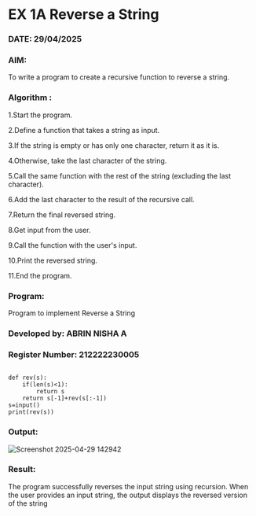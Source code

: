 # EX 1A Reverse a String

### DATE: 29/04/2025

### AIM:

To write a program to create a recursive function to reverse a string.

### Algorithm :
1.Start the program.

2.Define a function that takes a string as input.

3.If the string is empty or has only one character, return it as it is.

4.Otherwise, take the last character of the string.

5.Call the same function with the rest of the string (excluding the last character).

6.Add the last character to the result of the recursive call.

7.Return the final reversed string.

8.Get input from the user.

9.Call the function with the user's input.

10.Print the reversed string.

11.End the program.

### Program:
Program to implement Reverse a String

### Developed by: ABRIN NISHA A
### Register Number: 212222230005
```

def rev(s):
    if(len(s)<1):
        return s
    return s[-1]+rev(s[:-1])
s=input()
print(rev(s))

```
### Output:

![Screenshot 2025-04-29 142942](https://github.com/user-attachments/assets/c191ad44-8f10-4593-aa31-cd2996a9ed3d)


### Result:
The program successfully reverses the input string using recursion. When the user provides an input string, the output displays the reversed version of the string
